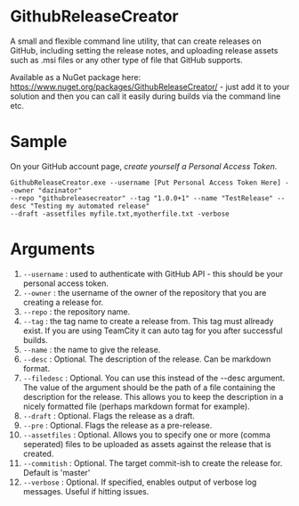 GithubReleaseCreator
====================

A small and flexible command line utility, that can create releases on GitHub, including setting the release notes, and
uploading release assets such as .msi files or any other type of file that GitHub supports.

Available as a NuGet package here: https://www.nuget.org/packages/GithubReleaseCreator/ - just add it to your solution and then you can call it easily during builds via the command line etc.

# Sample


On your GitHub account page, *create yourself a Personal Access Token*.

```shell
GithubReleaseCreator.exe --username [Put Personal Access Token Here] --owner "dazinator"
--repo "githubreleasecreator" --tag "1.0.0+1" --name "TestRelease" --desc "Testing my automated release"
--draft -assetfiles myfile.txt,myotherfile.txt -verbose
```
# Arguments

1. `--username` : used to authenticate with GitHub API - this should be your personal access token.
2. `--owner` : the username of the owner of the repository that you are creating a release for.
3. `--repo` : the repository name.
4. `--tag` : the tag name to create a release from. This tag must allready exist. If you are using TeamCity it can auto tag for you after successful builds.
5. `--name` : the name to give the release.
6. `--desc` : Optional. The description of the release. Can be markdown format.
7. `--filedesc` : Optional. You can use this instead of the --desc argument. The value of the argument should be the path of a file containing the description for the release. This allows you to keep the description in a nicely formatted file (perhaps markdown format for example).
8. `--draft` : Optional. Flags the release as a draft.
9. `--pre` : Optional. Flags the release as a pre-release.
10. `--assetfiles` : Optional. Allows you to specify one or more (comma seperated) files to be uploaded as assets against the release that is created.
11. `--commitish` : Optional. The target commit-ish to create the release for. Default is 'master'
12. `--verbose` : Optional. If specified, enables output of verbose log messages. Useful if hitting issues.





